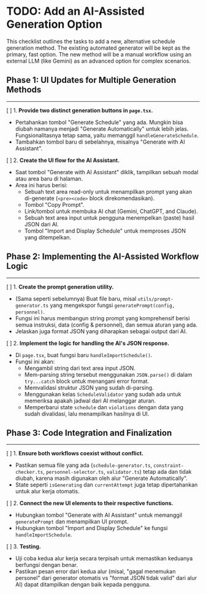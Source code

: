 # TODO: Add an AI-Assisted Generation Option

This checklist outlines the tasks to add a new, alternative schedule generation method.
The existing automated generator will be kept as the primary, fast option.
The new method will be a manual workflow using an external LLM (like Gemini) as an
advanced option for complex scenarios.

## Phase 1: UI Updates for Multiple Generation Methods
---
[ ] 1. **Provide two distinct generation buttons in `page.tsx`.**
   - Pertahankan tombol "Generate Schedule" yang ada. Mungkin bisa diubah namanya menjadi "Generate Automatically" untuk lebih jelas. Fungsionalitasnya tetap sama, yaitu memanggil `handleGenerateSchedule`.
   - Tambahkan tombol baru di sebelahnya, misalnya "Generate with AI Assistant".

[ ] 2. **Create the UI flow for the AI Assistant.**
   - Saat tombol "Generate with AI Assistant" diklik, tampilkan sebuah modal atau area baru di halaman.
   - Area ini harus berisi:
     - Sebuah text area read-only untuk menampilkan prompt yang akan di-generate (`<pre><code>` block direkomendasikan).
     - Tombol "Copy Prompt".
     - Link/tombol untuk membuka AI chat (Gemini, ChatGPT, and Claude).
     - Sebuah text area input untuk pengguna menempelkan (paste) hasil JSON dari AI.
     - Tombol "Import and Display Schedule" untuk memproses JSON yang ditempelkan.

## Phase 2: Implementing the AI-Assisted Workflow Logic
---
[ ] 1. **Create the prompt generation utility.**
   - (Sama seperti sebelumnya) Buat file baru, misal `utils/prompt-generator.ts` yang mengekspor fungsi `generatePrompt(config, personnel)`.
   - Fungsi ini harus membangun string prompt yang komprehensif berisi semua instruksi, data (config & personnel), dan semua aturan yang ada.
   - Jelaskan juga format JSON yang diharapkan sebagai output dari AI.

[ ] 2. **Implement the logic for handling the AI's JSON response.**
   - Di `page.tsx`, buat fungsi baru `handleImportSchedule()`.
   - Fungsi ini akan:
     - Mengambil string dari text area input JSON.
     - Mem-parsing string tersebut menggunakan `JSON.parse()` di dalam `try...catch` block untuk menangani error format.
     - Memvalidasi struktur JSON yang sudah di-parsing.
     - Menggunakan kelas `ScheduleValidator` yang sudah ada untuk memeriksa apakah jadwal dari AI melanggar aturan.
     - Memperbarui state `schedule` dan `violations` dengan data yang sudah divalidasi, lalu menampilkan hasilnya di UI.

## Phase 3: Code Integration and Finalization
---
[ ] 1. **Ensure both workflows coexist without conflict.**
   - Pastikan semua file yang ada (`schedule-generator.ts`, `constraint-checker.ts`, `personnel-selector.ts`, `validator.ts`) tetap ada dan tidak diubah, karena masih digunakan oleh alur "Generate Automatically".
   - State seperti `isGenerating` dan `currentAttempt` juga tetap dipertahankan untuk alur kerja otomatis.

[ ] 2. **Connect the new UI elements to their respective functions.**
   - Hubungkan tombol "Generate with AI Assistant" untuk memanggil `generatePrompt` dan menampilkan UI prompt.
   - Hubungkan tombol "Import and Display Schedule" ke fungsi `handleImportSchedule`.

[ ] 3. **Testing.**
   - Uji coba kedua alur kerja secara terpisah untuk memastikan keduanya berfungsi dengan benar.
   - Pastikan pesan error dari kedua alur (misal, "gagal menemukan personel" dari generator otomatis vs "format JSON tidak valid" dari alur AI) dapat ditampilkan dengan baik kepada pengguna.